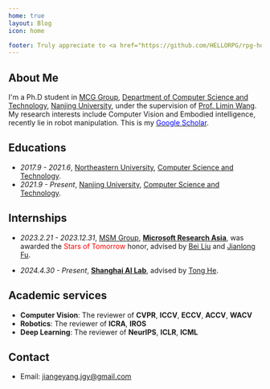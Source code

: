 ```yaml
---
home: true
layout: Blog
icon: home

footer: Truly appreciate to <a href="https://github.com/HELLORPG/rpg-homepage-template">rpg-homepage-template</a> and <a href="https://vuepress-theme-hope.github.io/v2/">vuepress-theme-hope</a> for this web design and coding.
---
```


[//]: # (This is a blog home page demo.)

[//]: # ()
[//]: # (To use this layout, you should set both `layout: Blog` and `home: true` in the page front matter.)

[//]: # ()
[//]: # (For related configuration docs, please see [blog homepage]&#40;https://vuepress-theme-hope.github.io/v2/guide/blog/home/&#41;.)


## About Me

I'm a Ph.D student in [MCG Group](https://mcg.nju.edu.cn/index.html), [Department of Computer Science and Technology](https://cs.nju.edu.cn/main.htm), [Nanjing University](https://www.nju.edu.cn/), under the supervision of [Prof. Limin Wang](http://wanglimin.github.io/). My research interests include Computer Vision and Embodied intelligence, recently lie in robot manipulation. This is my [<span style="color:blue;">Google Scholar</span>](https://scholar.google.com/citations?user=bnF9-8YAAAAJ&hl=zh-CN).



## Educations
- *2017.9 - 2021.6*, [Northeastern University](https://www.neu.edu.cn/), [Computer Science and Technology](http://www.cse.neu.edu.cn/).
- *2021.9 - Present*, [Nanjing University](https://www.nju.edu.cn/), [Computer Science and Technology](https://cs.nju.edu.cn/main.htm).

 

## Internships

- *2023.2.21 - 2023.12.31*, [MSM Group](https://www.microsoft.com/en-us/research/group/multimedia-search-and-mining/), [**Microsoft Research Asia**](https://www.microsoft.com/en-us/research/lab/microsoft-research-asia/), was awarded the <span style="color:red;">Stars of Tomorrow</span>   honor, advised by [Bei Liu](https://www.microsoft.com/en-us/research/people/libei/) and [Jianlong Fu](https://www.microsoft.com/en-us/research/people/jianf/).

- *2024.4.30 - Present*, [**Shanghai AI Lab**](https://www.shlab.org.cn/), advised by [Tong He](https://tonghe90.github.io/).


## Academic services

- **Computer Vision**: The reviewer of **CVPR**, **ICCV**, **ECCV**, **ACCV**, **WACV**
- **Robotics**: The reviewer of **ICRA**, **IROS**
- **Deep Learning**: The reviewer of **NeurIPS**, **ICLR**, **ICML**



## Contact
- Email: [jiangeyang.jgy@gmail.com](mailto:jiangeyang.jgy@gmail.com)
